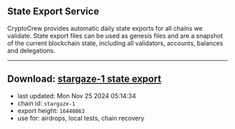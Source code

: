 ## State Export Service
CryptoCrew provides automatic daily state exports for all chains we validate. State export files can be used as genesis files and are a snapshot of the current blockchain state, including all validators, accounts, balances and delegations.

---
**Download: [stargaze-1 state export](https://dl-eu2.ccvalidators.com/SERVICE/stargaze/stargaze-1_export_16440863.json)**
---

- last updated: Mon Nov 25 2024 05:14:34
- chain id: `stargaze-1`
- export height: `16440863`
- use for: airdrops, local tests, chain recovery

